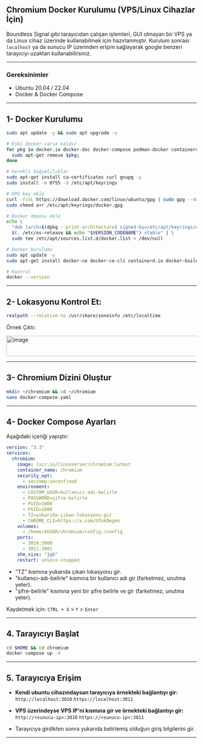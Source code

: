 ## Chromium Docker Kurulumu (VPS/Linux Cihazlar İçin)

Boundless Signal gibi tarayıcıdan çalışan işlemleri, GUI olmayan bir VPS ya da Linux cihaz üzerinde kullanabilmek için hazırlanmıştır.
Kurulum sonrası `localhost` ya da sunucu IP üzerinden erişim sağlayarak google benzeri tarayıcıyı uzaktan kullanabilirsiniz.

---

### Gereksinimler

* Ubuntu 20.04 / 22.04
* Docker & Docker Compose

---

## 1- Docker Kurulumu

```bash
sudo apt update -y && sudo apt upgrade -y

# Eski docker varsa kaldır
for pkg in docker.io docker-doc docker-compose podman-docker containerd runc; do 
  sudo apt-get remove $pkg; 
done

# Gerekli bağımlılıklar
sudo apt-get install ca-certificates curl gnupg -y
sudo install -m 0755 -d /etc/apt/keyrings

# GPG key ekle
curl -fsSL https://download.docker.com/linux/ubuntu/gpg | sudo gpg --dearmor -o /etc/apt/keyrings/docker.gpg
sudo chmod a+r /etc/apt/keyrings/docker.gpg

# Docker deposu ekle
echo \
  "deb [arch=$(dpkg --print-architecture) signed-by=/etc/apt/keyrings/docker.gpg] https://download.docker.com/linux/ubuntu \
  $(. /etc/os-release && echo "$VERSION_CODENAME") stable" | \
  sudo tee /etc/apt/sources.list.d/docker.list > /dev/null

# Docker kurulumu
sudo apt update -y
sudo apt-get install docker-ce docker-ce-cli containerd.io docker-buildx-plugin docker-compose-plugin -y

# Kontrol
docker --version
```

---

## 2- Lokasyonu Kontrol Et:

```bash
realpath --relative-to /usr/share/zoneinfo /etc/localtime
```

Örnek Çıktı:

<img width="639" height="54" alt="image" src="https://github.com/user-attachments/assets/555edb16-dbbb-47f4-8264-dc59d75d4155" />

---

## 3- Chromium Dizini Oluştur

```bash
mkdir ~/chromium && cd ~/chromium
nano docker-compose.yaml
```

---

## 4- Docker Compose Ayarları

Aşağıdaki içeriği yapıştır:

```yaml
version: "3.3"
services:
  chromium:
    image: lscr.io/linuxserver/chromium:latest
    container_name: chromium
    security_opt:
      - seccomp:unconfined
    environment:
      - CUSTOM_USER=kullanıcı-adı-belirle
      - PASSWORD=şifre-belirle
      - PUID=1000
      - PGID=1000
      - TZ=yukarıda-çıkan-lokasyonu-gir
      - CHROME_CLI=https://x.com/UfukDegen
    volumes:
      - /home/$USER/chromium/config:/config
    ports:
      - 3010:3000
      - 3011:3001
    shm_size: "1gb"
    restart: unless-stopped
```

- "TZ" kısmına yukarıda çıkan lokasyonu gir.
- "kullanıcı-adı-belirle" kısmına bir kullanıcı adı gir (farketmez, unutma yeter).
- "şifre-belirle" kısmına yeni bir şifre belirle ve gir (farketmez, unutma yeter).

Kaydetmek için: `CTRL + X` > `Y` > `Enter`

---

## 4. Tarayıcıyı Başlat

```bash
cd $HOME && cd chromium
docker compose up -d
```

---

## 5. Tarayıcıya Erişim

- **Kendi ubuntu cihazındaysan tarayıcıya örnekteki bağlantıyı gir:**
  `http://localhost:3010`
  `https://localhost:3011`

- **VPS üzerindeyse VPS IP'ni <sunucu-ip> kısmına gir ve örnekteki bağlantıyı gir:**
  `http://<sunucu-ip>:3010`
  `https://<sunucu-ip>:3011`

- Tarayıcıya girdikten sonra yukarıda belirlemiş olduğun giriş bilgilerini gir.

---
